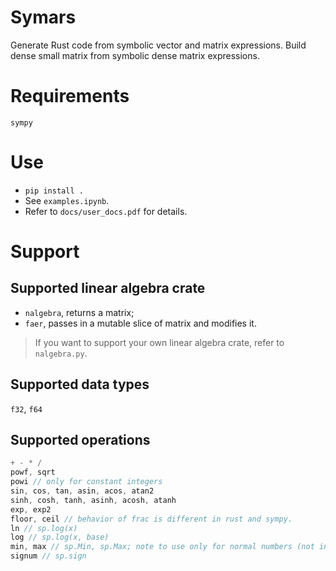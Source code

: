# Symars
Generate Rust code from symbolic vector and matrix expressions.
Build dense small matrix from symbolic dense matrix expressions.

# Requirements
```
sympy
```

# Use
- `pip install .`
- See `examples.ipynb`.
- Refer to `docs/user_docs.pdf` for details.

# Support

## Supported linear algebra crate 
- `nalgebra`, returns a matrix;
- `faer`, passes in a mutable slice of matrix and modifies it.

> If you want to support your own linear algebra crate, refer to `nalgebra.py`.

## Supported data types
`f32`, `f64`

## Supported operations
```rust
+ - * /
powf, sqrt
powi // only for constant integers
sin, cos, tan, asin, acos, atan2
sinh, cosh, tanh, asinh, acosh, atanh
exp, exp2
floor, ceil // behavior of frac is different in rust and sympy.
ln // sp.log(x)
log // sp.log(x, base)
min, max // sp.Min, sp.Max; note to use only for normal numbers (not inf, nan)
signum // sp.sign

```